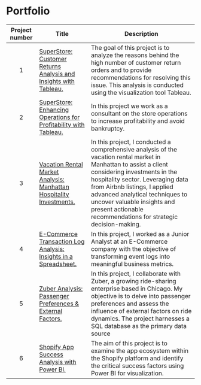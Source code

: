 # Portfolio
| Project number | Title | Description |
| :-----------: | ----------- |----------- |
| 1 | [SuperStore: Customer Returns Analysis and Insights with Tableau.](https://github.com/SebastianRolin/Portfolio/tree/main/SuperStore%20Customer%20Returns%20Analysis%20and%20Insights) | The goal of this project is to analyze the reasons behind the high number of customer return orders and to provide recommendations for resolving this issue. This analysis is conducted using the visualization tool Tableau. |
| 2 | [SuperStore: Enhancing Operations for Profitability with Tableau.](https://github.com/SebastianRolin/Portfolio/tree/main/SuperStore%20Enhancing%20Operations%20for%20Profitability) | In this project we work as a consultant on the store operations to increase profitability and avoid bankruptcy.  |
| 3 | [Vacation Rental Market Analysis: Manhattan Hospitality Investments.](https://github.com/SebastianRolin/Portfolio/tree/main/Vacation%20Rental%20Market%20Analysis) | In this project, I conducted a comprehensive analysis of the vacation rental market in Manhattan to assist a client considering investments in the hospitality sector. Leveraging data from Airbnb listings, I applied advanced analytical techniques to uncover valuable insights and present actionable recommendations for strategic decision-making. |
| 4 | [E-Commerce Transaction Log Analysis: Insights in a Spreadsheet.](https://github.com/SebastianRolin/Portfolio/tree/main/E-Commerce%20Transaction%20Log%20Analysis) | In this project, I worked as a Junior Analyst at an E-Commerce company with the objective of transforming event logs into meaningful business metrics. |
| 5 | [Zuber Analysis: Passenger Preferences & External Factors.](https://github.com/SebastianRolin/Portfolio/tree/main/Zuber%20Analysis) | In this project, I collaborate with Zuber, a growing ride-sharing enterprise based in Chicago. My objective is to delve into passenger preferences and assess the influence of external factors on ride dynamics. The project harnesses a SQL database as the primary data source |
| 6 | [Shopify App Success Analysis with Power BI.](https://github.com/SebastianRolin/Portfolio/tree/main/Shopify%20App%20Success%20Analysis) | The aim of this project is to examine the app ecosystem within the Shopify platform and identify the critical success factors using Power BI for visualization. |
